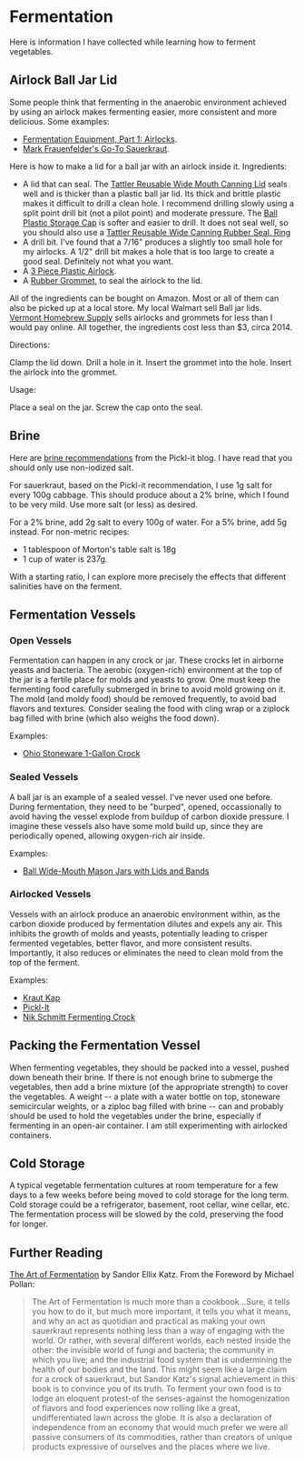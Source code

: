 # Fermentation

Here is information I have collected while learning how to ferment vegetables.

## Airlock Ball Jar Lid

Some people think that fermenting in the anaerobic environment achieved by using an airlock makes fermenting easier, more consistent and more delicious.  Some examples:

- [Fermentation Equipment, Part 1: Airlocks][3].
- [Mark Frauenfelder's Go-To Sauerkraut][4].

Here is how to make a lid for a ball jar with an airlock inside it.  Ingredients:

- A lid that can seal.  The [Tattler Reusable Wide Mouth Canning Lid][10] seals well and is thicker than a plastic ball jar lid.  Its thick and brittle plastic makes it difficult to drill a clean hole.  I recommend drilling slowly using a split point drill bit (not a pilot point) and moderate pressure.  The [Ball Plastic Storage Cap][9] is softer and easier to drill.  It does not seal well, so you should also use a [Tattler Reusable Wide Canning Rubber Seal. Ring](http://www.amazon.com/Tattler-Reusable-Canning-Rubber-Dishwasher/dp/B004PKGU28/)
- A drill bit.  I've found that a 7/16" produces a slightly too small hole for my airlocks.  A 1/2" drill bit makes a hole that is too large to create a good seal.  Definitely not what you want.
- A [3 Piece Plastic Airlock][11].
- A [Rubber Grommet][15], to seal the airlock to the lid.

All of the ingredients can be bought on Amazon.  Most or all of them can also be picked up at a local store.  My local Walmart sell Ball jar lids.  [Vermont Homebrew Supply][12] sells airlocks and grommets for less than I would pay online.  All together, the ingredients cost less than $3, circa 2014.

Directions:

Clamp the lid down.  Drill a hole in it.  Insert the grommet into the hole.  Insert the airlock into the grommet.

Usage:

Place a seal on the jar.  Screw the cap onto the seal.

## Brine

Here are [brine recommendations](http://www.pickl-it.com/blog/636/brine-recommendations/) from the Pickl-it blog.  I have read that you should only use non-iodized salt.

For sauerkraut, based on the Pickl-it recommendation, I use 1g salt for every 100g cabbage.  This should produce about a 2% brine, which I found to be very mild.  Use more salt (or less) as desired.

For a 2% brine, add 2g salt to every 100g of water.  For a 5% brine, add 5g instead.  For non-metric recipes:

- 1 tablespoon of Morton's table salt is 18g
- 1 cup of water is 237g.

With a starting ratio, I can explore more precisely the effects that different salinities have on the ferment.

## Fermentation Vessels

### Open Vessels

Fermentation can happen in any crock or jar.  These crocks let in airborne yeasts and bacteria.  The aerobic (oxygen-rich) environment at the top of the jar is a fertile place for molds and yeasts to grow.  One must keep the fermenting food carefully submerged in brine to avoid mold growing on it.  The mold (and moldy food) should be removed frequently, to avoid bad flavors and textures.  Consider sealing the food with cling wrap or a ziplock bag filled with brine (which also weighs the food down).

Examples:

- [Ohio Stoneware 1-Gallon Crock](http://www.amazon.com/Ohio-Stoneware-1GC-Crock-7-34/dp/B002P4PS3S/)

### Sealed Vessels

A ball jar is an example of a sealed vessel.  I've never used one before.  During fermentation, they need to be "burped", opened, occassionally to avoid having the vessel explode from buildup of carbon dioxide pressure.  I imagine these vessels also have some mold build up, since they are periodically opened, allowing oxygen-rich air inside.

Examples:

- [Ball Wide-Mouth Mason Jars with Lids and Bands](http://www.amazon.com/Ball-Wide-Mouth-Quart-Bands/dp/B005T6FBOK/)


### Airlocked Vessels

Vessels with an airlock produce an anaerobic environment within, as the carbon dioxide produced by fermentation dilutes and expels any air.  This inhibits the growth of molds and yeasts, potentially leading to crisper fermented vegetables, better flavor, and more consistent results.  Importantly, it also reduces or eliminates the need to clean mold from the top of the ferment.

Examples:

- [Kraut Kap](http://www.amazon.com/Primal-Kitchen-Kraut-Kap-Platinum/dp/B009RT4W9U/)
- [Pickl-It](http://www.pickl-it.com/)
- [Nik Schmitt Fermenting Crock](http://www.amazon.com/Schmitt-Gairtopf-German-Fermenting-Crock/dp/B00BMHZL5Y/)


## Packing the Fermentation Vessel

When fermenting vegetables, they should be packed into a vessel, pushed down beneath their brine.  If there is not enough brine to submerge the vegetables, then add a brine mixture (of the appropriate strength) to cover the vegetables.  A weight -- a plate with a water bottle on top, stoneware semicircular weights, or a ziploc bag filled with brine -- can and probably should be used to hold the vegetables under the brine, especially if fermenting in an open-air container.  I am still experimenting with airlocked containers.

## Cold Storage

A typical vegetable fermentation cultures at room temperature for a few days to a few weeks before being moved to cold storage for the long term.  Cold storage could be a refrigerator, basement, root cellar, wine cellar, etc.  The fermentation process will be slowed by the cold, preserving the food for longer.



## Further Reading

[The Art of Fermentation](http://www.amazon.com/The-Art-Fermentation-Exploration-Essential/dp/160358286X/) by Sandor Ellix Katz.  From the Foreword by Michael Pollan:

> The Art of Fermentation is much more than a cookbook...Sure, it tells you how to do it, but much more important, it tells you what it means, and why an act as quotidian and practical as making your own sauerkraut represents nothing less than a way of engaging with the world. Or rather, with several different worlds, each nested inside the other: the invisible world of fungi and bacteria; the community in which you live; and the industrial food system that is undermining the health of our bodies and the land. This might seem like a large claim for a crock of sauerkraut, but Sandor Katz's signal achievement in this book is to convince you of its truth. To ferment your own food is to lodge an eloquent protest-of the senses-against the homogenization of flavors and food experiences now rolling like a great, undifferentiated lawn across the globe. It is also a declaration of independence from an economy that would much prefer we were all passive consumers of its commodities, rather than creators of unique products expressive of ourselves and the places where we live.


[3]: http://feedmelikeyoumeanit.blogspot.com/2013/08/fermentation-equipment-part-1-airlocks.html
[4]: https://www.youtube.com/watch?v=3djrjZqcp8M
[9]: http://www.amazon.com/Ball-Wide-Mouth-Plastic-Storage-8-Count/dp/B000SSN3L2/
[10]: http://www.amazon.com/gp/product/B0055PU5DC
[11]: http://www.amazon.com/Piece-Plastic-Airlock-Sold-sets/dp/B000E60G2W/
[12]: http://www.vermonthomebrew.com/
[15]: http://www.northernbrewer.com/shop/grommet-for-lid.html
